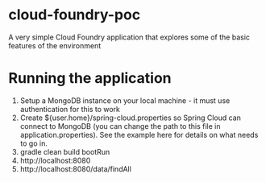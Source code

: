 # cloud-foundry-poc
A very simple Cloud Foundry application that explores some of the basic features of the environment

# Running the application
1. Setup a MongoDB instance on your local machine - it must use authentication for this to work
1. Create ${user.home}/spring-cloud.properties so Spring Cloud can connect to MongoDB (you can change the path to this file in application.properties).  See the example here for details on what needs to go in.
1. gradle clean build bootRun
1. http://localhost:8080
1. http://localhost:8080/data/findAll
